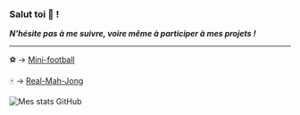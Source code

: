 ### Salut toi 👋 !

***N'hésite pas à me suivre, voire même à participer à mes projets !***

****
⚽ -> [Mini-football](https://futuray-pgm.github.io/Mini-football/)

🀄 -> [Real-Mah-Jong](https://github.com/Futuray-pgm/Real-Mah-Jong)

![Mes stats GitHub](https://github-readme-stats.vercel.app/api?username=Futuray-pgm&show_icons=true&theme=shades-of-purple)

<!--![Top Langs](https://github-readme-stats.vercel.app/api/top-langs/?username=Futuray-pgm&show_icons=true&theme=shades-of-purple)--!>
